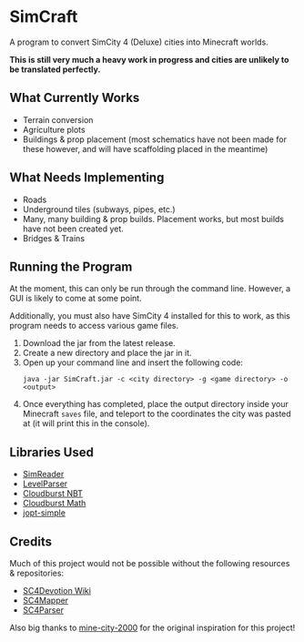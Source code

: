 # SimCraft

A program to convert SimCity 4 (Deluxe) cities into Minecraft worlds.

**This is still very much a heavy work in progress and cities are unlikely to be translated perfectly.** 

## What Currently Works
- Terrain conversion
- Agriculture plots
- Buildings & prop placement (most schematics have not been made for these however, and will have scaffolding placed in the meantime)

## What Needs Implementing
- Roads
- Underground tiles (subways, pipes, etc.)
- Many, many building & prop builds. Placement works, but most builds have not been created yet.
- Bridges & Trains

## Running the Program
At the moment, this can only be run through the command line. However, a GUI is likely to come at some point.

Additionally, you must also have SimCity 4 installed for this to work, as this program needs to access various game files.

1. Download the jar from the latest release.
2. Create a new directory and place the jar in it.
3. Open up your command line and insert the following code:
    ```shell
    java -jar SimCraft.jar -c <city directory> -g <game directory> -o <output>
    ```
4. Once everything has completed, place the output directory inside your Minecraft `saves` file, and teleport to the coordinates the city was pasted at (it will print this in the console).

## Libraries Used
- [SimReader](https://github.com/Redned235/SimReader)
- [LevelParser](https://github.com/Redned235/LevelParser)
- [Cloudburst NBT](https://github.com/CloudburstMC/NBT)
- [Cloudburst Math](https://github.com/CloudburstMC/math)
- [jopt-simple](https://github.com/jopt-simple/jopt-simple)

## Credits
Much of this project would not be possible without the following resources & repositories:
- [SC4Devotion Wiki](https://wiki.sc4devotion.com/)
- [SC4Mapper](https://github.com/wouanagaine/SC4Mapper-2013/)
- [SC4Parser](https://github.com/Killeroo/SC4Parser)

Also big thanks to [mine-city-2000](https://github.com/jgosar/mine-city-2000/tree/master/MineCity2000) for the original inspiration for this project!